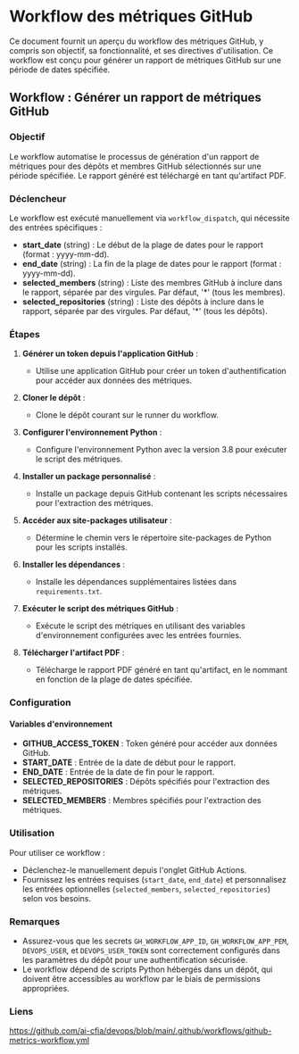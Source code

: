 # Workflow des métriques GitHub

Ce document fournit un aperçu du workflow des métriques GitHub, y compris son
objectif, sa fonctionnalité, et ses directives d'utilisation. Ce workflow est
conçu pour générer un rapport de métriques GitHub sur une période de dates
spécifiée.

## Workflow : Générer un rapport de métriques GitHub

### Objectif

Le workflow automatise le processus de génération d'un rapport de métriques
pour des dépôts et membres GitHub sélectionnés sur une période spécifiée.
Le rapport généré est téléchargé en tant qu'artifact PDF.

### Déclencheur

Le workflow est exécuté manuellement via `workflow_dispatch`, qui nécessite
des entrées spécifiques :

- **start_date** (string) : Le début de la plage de dates pour le rapport
(format : yyyy-mm-dd).
- **end_date** (string) : La fin de la plage de dates pour le rapport
(format : yyyy-mm-dd).
- **selected_members** (string) : Liste des membres GitHub à inclure dans le
rapport, séparée par des virgules. Par défaut, '*' (tous les membres).
- **selected_repositories** (string) : Liste des dépôts à inclure dans le
rapport, séparée par des virgules. Par défaut, '*' (tous les dépôts).

### Étapes

1. **Générer un token depuis l'application GitHub** :
   - Utilise une application GitHub pour créer un token d'authentification
   pour accéder aux données des métriques.

2. **Cloner le dépôt** :
   - Clone le dépôt courant sur le runner du workflow.

3. **Configurer l'environnement Python** :
   - Configure l'environnement Python avec la version 3.8 pour exécuter
   le script des métriques.

4. **Installer un package personnalisé** :
   - Installe un package depuis GitHub contenant les scripts nécessaires pour
   l'extraction des métriques.

5. **Accéder aux site-packages utilisateur** :
   - Détermine le chemin vers le répertoire site-packages de Python pour
   les scripts installés.

6. **Installer les dépendances** :
   - Installe les dépendances supplémentaires listées dans `requirements.txt`.

7. **Exécuter le script des métriques GitHub** :
   - Exécute le script des métriques en utilisant des variables d'environnement
   configurées avec les entrées fournies.

8. **Télécharger l'artifact PDF** :
   - Télécharge le rapport PDF généré en tant qu'artifact, en le nommant en
   fonction de la plage de dates spécifiée.

### Configuration

#### Variables d'environnement

- **GITHUB_ACCESS_TOKEN** : Token généré pour accéder aux données GitHub.
- **START_DATE** : Entrée de la date de début pour le rapport.
- **END_DATE** : Entrée de la date de fin pour le rapport.
- **SELECTED_REPOSITORIES** : Dépôts spécifiés pour l'extraction des métriques.
- **SELECTED_MEMBERS** : Membres spécifiés pour l'extraction des métriques.

### Utilisation

Pour utiliser ce workflow :

- Déclenchez-le manuellement depuis l'onglet GitHub Actions.
- Fournissez les entrées requises (`start_date`, `end_date`) et personnalisez
les entrées optionnelles (`selected_members`, `selected_repositories`)
selon vos besoins.

### Remarques

- Assurez-vous que les secrets `GH_WORKFLOW_APP_ID`, `GH_WORKFLOW_APP_PEM`,
`DEVOPS_USER`, et `DEVOPS_USER_TOKEN` sont correctement configurés dans les
paramètres du dépôt pour une authentification sécurisée.
- Le workflow dépend de scripts Python hébergés dans un dépôt, qui doivent
être accessibles au workflow par le biais de permissions appropriées.

### Liens

<https://github.com/ai-cfia/devops/blob/main/.github/workflows/github-metrics-workflow.yml>
